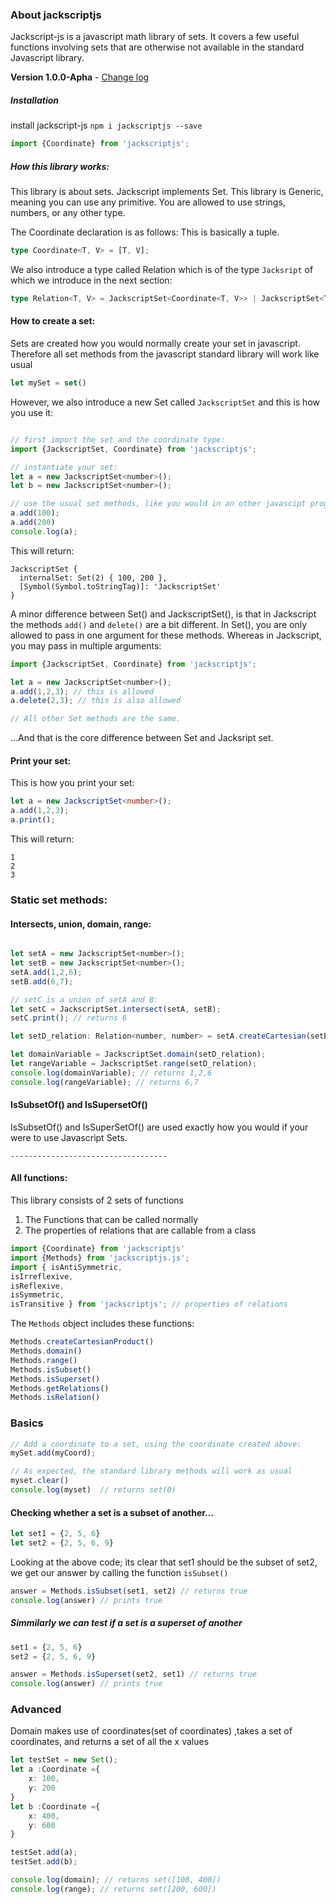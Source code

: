 ### About jackscriptjs
Jackscript-js is a javascript math library of sets. It covers a few useful functions involving sets that are otherwise not available in the standard Javascript library.

**Version 1.0.0-Apha**  - [Change log](CHANGELOG.md)

##### Installation
install jackscript-js
`npm i jackscriptjs --save`

```javascript
import {Coordinate} from 'jackscriptjs';
```
##### How this library works:
This library is about sets.
Jackscript implements Set.
This library is Generic, meaning you can use any primitive. You are allowed to use strings, numbers, or any other type.

The Coordinate declaration is as follows: This is basically a tuple.
```typescript 
type Coordinate<T, V> = [T, V];
```   
We also introduce a type called Relation which is of the type `Jacksript` of which we introduce in the next section:
```typescript
type Relation<T, V> = JackscriptSet<Coordinate<T, V>> | JackscriptSet<T>;
```


#### How to create a set:
Sets are created how you would normally create your set in javascript.
Therefore all set methods from the javascript standard library will work like usual
```javascript 
let mySet = set()
```

However, we also introduce a new Set called `JackscriptSet` and this is how you use it:
```javascript

// first import the set and the coordinate type:
import {JackscriptSet, Coordinate} from 'jackscriptjs';

// instantiate your set:
let a = new JackscriptSet<number>();
let b = new JackscriptSet<number>();

// use the usual set methods, like you would in an other javascipt program:
a.add(100);
a.add(200)
console.log(a);
```
This will return:
```
JackscriptSet {
  internalSet: Set(2) { 100, 200 },
  [Symbol(Symbol.toStringTag)]: 'JackscriptSet'
}
```

A minor difference between Set() and JackscriptSet(), is that in Jackscript the methods `add()` and `delete()` are a bit different.
In Set(), you are only allowed to pass in one argument for these methods. Whereas in Jackscript, you may pass in multiple arguments:
```javascript
import {JackscriptSet, Coordinate} from 'jackscriptjs';

let a = new JackscriptSet<number>();
a.add(1,2,3); // this is allowed
a.delete(2,3); // this is also allowed

// All other Set methods are the same. 
```
...And that is the core difference between Set and Jacksript set. 

#### Print your set:
This is how you print your set:
```typescript
let a = new JackscriptSet<number>();
a.add(1,2,3); 
a.print();
```

This will return:
```
1
2
3
```
### Static set methods:
#### Intersects, union, domain, range:
```javascript

let setA = new JackscriptSet<number>();
let setB = new JackscriptSet<number>();
setA.add(1,2,6);
setB.add(6,7);

// setC is a union of setA and B:
let setC = JackscriptSet.intersect(setA, setB);
setC.print(); // returns 6

let setD_relation: Relation<number, number> = setA.createCartesian(setB);

let domainVariable = JackscriptSet.domain(setD_relation);
let rangeVariable = JackscriptSet.range(setD_relation);
console.log(domainVariable); // returns 1,2,6
console.log(rangeVariable); // returns 6,7
```

#### IsSubsetOf() and IsSupersetOf()
IsSubsetOf() and IsSuperSetOf() are used exactly how you would if your were to use Javascript Sets.




`-----------------------------------`



#### All functions:
This library consists of 2 sets of functions
1. The Functions that can be called normally
2. The properties of relations that are callable from a class
```typescript
import {Coordinate} from 'jackscriptjs'
import {Methods} from 'jackscriptjs.js';
import { isAntiSymmetric, 
isIrreflexive, 
isReflexive, 
isSymmetric, 
isTransitive } from 'jackscriptjs'; // properties of relations
```

The `Methods` object includes these functions:
```typescript
Methods.createCartesianProduct()
Methods.domain()
Methods.range()
Methods.isSubset()
Methods.isSuperset()
Methods.getRelations()
Methods.isRelation()
```

### Basics
```javascript
// Add a coordinate to a set, using the coordinate created above:
mySet.add(myCoord);

// As expected, the standard library methods will work as usual
myset.clear()
console.log(myset)  // returns set(0)
```

#### Checking whether a set is a subset of another...
```javascript
let set1 = {2, 5, 6}
let set2 = {2, 5, 6, 9}
```
Looking at the above code; its clear that set1 should be the subset of set2, we get our answer by calling the function `isSubset()`
```javascript
answer = Methods.isSubset(set1, set2) // returns true 
console.log(answer) // prints true
```

<h5>Simmilarly we can test if a set is a superset of another</h5>

```javascript
set1 = {2, 5, 6}
set2 = {2, 5, 6, 9}

answer = Methods.isSuperset(set2, set1) // returns true 
console.log(answer) // prints true
```

### Advanced
Domain makes use of coordinates(set of coordinates) ,takes a set of coordinates, and returns a set of all the x values

```typescript
let testSet = new Set();
let a :Coordinate ={
	x: 100,
	y: 200
}
let b :Coordinate ={
	x: 400,
	y: 600
}

testSet.add(a);
testSet.add(b);

console.log(domain); // returns set([100, 400])
console.log(range); // returns set([200, 600])
```

